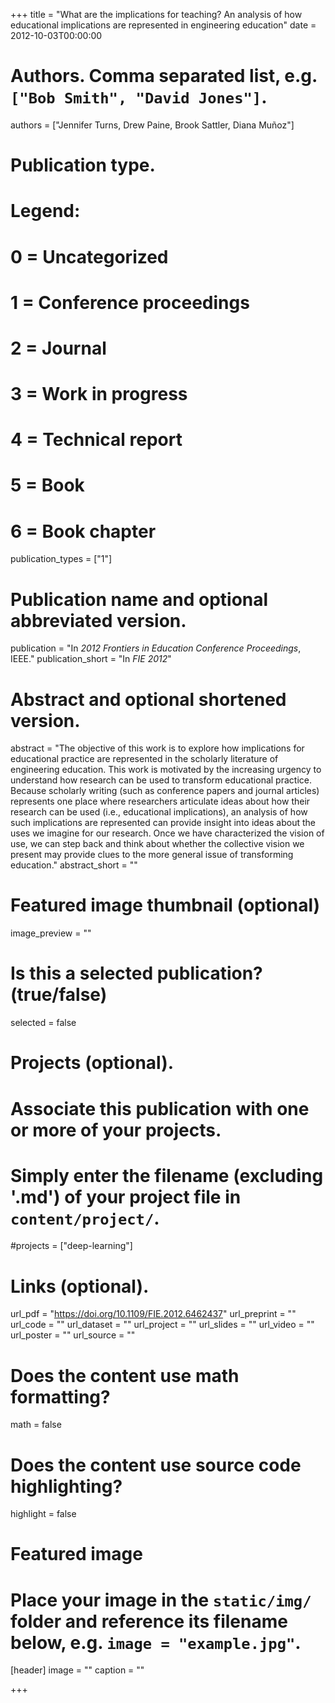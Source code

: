 +++
title = "What are the implications for teaching? An analysis of how educational implications are represented in engineering education"
date = 2012-10-03T00:00:00

# Authors. Comma separated list, e.g. `["Bob Smith", "David Jones"]`.
authors = ["Jennifer Turns, Drew Paine, Brook Sattler, Diana Muñoz"]

# Publication type.
# Legend:
# 0 = Uncategorized
# 1 = Conference proceedings
# 2 = Journal
# 3 = Work in progress
# 4 = Technical report
# 5 = Book
# 6 = Book chapter
publication_types = ["1"]

# Publication name and optional abbreviated version.
publication = "In *2012 Frontiers in Education Conference Proceedings*, IEEE."
publication_short = "In *FIE 2012*"

# Abstract and optional shortened version.
abstract = "The objective of this work is to explore how implications for educational practice are represented in the scholarly literature of engineering education. This work is motivated by the increasing urgency to understand how research can be used to transform educational practice. Because scholarly writing (such as conference papers and journal articles) represents one place where researchers articulate ideas about how their research can be used (i.e., educational implications), an analysis of how such implications are represented can provide insight into ideas about the uses we imagine for our research. Once we have characterized the vision of use, we can step back and think about whether the collective vision we present may provide clues to the more general issue of transforming education."
abstract_short = ""

# Featured image thumbnail (optional)
image_preview = ""

# Is this a selected publication? (true/false)
selected = false

# Projects (optional).
#   Associate this publication with one or more of your projects.
#   Simply enter the filename (excluding '.md') of your project file in `content/project/`.
#projects = ["deep-learning"]

# Links (optional).
url_pdf = "https://doi.org/10.1109/FIE.2012.6462437"
url_preprint = ""
url_code = ""
url_dataset = ""
url_project = ""
url_slides = ""
url_video = ""
url_poster = ""
url_source = ""

# Does the content use math formatting?
math = false

# Does the content use source code highlighting?
highlight = false

# Featured image
# Place your image in the `static/img/` folder and reference its filename below, e.g. `image = "example.jpg"`.
[header]
image = ""
caption = ""

+++
